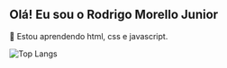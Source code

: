 ## Olá! Eu sou o Rodrigo Morello Junior

🌱 Estou aprendendo html, css e javascript.

![Top Langs](https://github-readme-stats.vercel.app/api/top-langs/?username=Seremendy&layout=compact)

<!---
Seremendy/Seremendy is a ✨ special ✨ repository because its `README.md` (this file) appears on your GitHub profile.
You can click the Preview link to take a look at your changes.
--->

